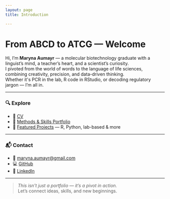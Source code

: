 ```yaml
---
layout: page
title: Introduction

---
```

# From ABCD to ATCG — Welcome

Hi, I’m **Maryna Aumayr** — a molecular biotechnology graduate with a linguist’s mind, a teacher’s heart, and a scientist’s curiosity.  
I pivoted from the world of words to the language of life sciences, combining creativity, precision, and data-driven thinking.  
Whether it's PCR in the lab, R code in RStudio, or decoding regulatory jargon — I’m all in.

---

### 🔍 Explore

- 📄 [CV](assets/CV.pdf)
- 🧪 [Methods & Skills Portfolio](skills.md)
- 📁 [Featured Projects](projects.md) — R, Python, lab-based & more

---

### 📬 Contact

- 📧 maryna.aumayr@gmail.com  
- 💻 [GitHub](https://github.com/dkMarina)  
- 🔗 [LinkedIn](https://www.linkedin.com/in/maryna-aumayr-71110b93/)

---

> _This isn’t just a portfolio — it’s a pivot in action._  
Let’s connect ideas, skills, and new beginnings.
